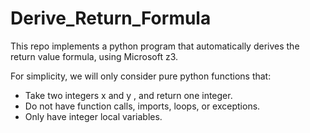 # Derive_Return_Formula
This repo implements a python program that automatically derives the return value formula, using Microsoft z3.

For simplicity, we will only consider pure python functions that:

- Take two integers x and y , and return one integer.
- Do not have function calls, imports, loops, or exceptions.
- Only have integer local variables.
